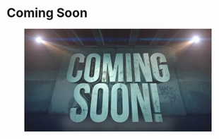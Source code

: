 # Coming Soon

<figure><img src=".gitbook/assets/image.png" alt=""><figcaption></figcaption></figure>
